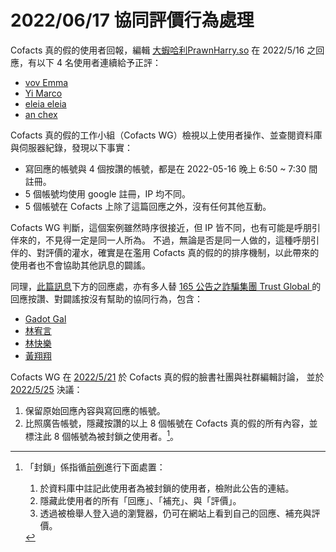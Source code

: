 # 2022/06/17 協同評價行為處理

Cofacts 真的假的使用者回報，編輯 [大蝦哈利PrawnHarry.so](https://cofacts.github.io/community-builder/#/editorworks?type=0&day=365&userId=kkZ6zIABLBWbhK-vg-b5&showAll=1) 在 2022/5/16 之回應，有以下 4 名使用者連續給予正評：

- [vov Emma](https://cofacts.github.io/community-builder/#/editorworks?type=1&day=365&userId=rEaLzIABLBWbhK-vrubm&showAll=1)
- [Yi Marco](https://cofacts.github.io/community-builder/#/editorworks?type=1&day=365&userId=z0aczIABLBWbhK-vOebJ&showAll=1)
- [eleia eleia](https://cofacts.github.io/community-builder/#/editorworks?type=1&day=365&userId=mkZ_zIABLBWbhK-vg-bY&showAll=1)
- [an chex](https://cofacts.github.io/community-builder/#/editorworks?type=1&day=365&userId=nUaAzIABLBWbhK-vguZx&showAll=1)

Cofacts 真的假的工作小組（Cofacts WG）檢視以上使用者操作、並查閱資料庫與伺服器紀錄，發現以下事實：

- 寫回應的帳號與 4 個按讚的帳號，都是在 2022-05-16 晚上 6:50 ~ 7:30 間註冊。
- 5 個帳號均使用 google 註冊，IP 均不同。
- 5 個帳號在 Cofacts 上除了這篇回應之外，沒有任何其他互動。

Cofacts WG 判斷，這個案例雖然時序很接近，但 IP 皆不同，也有可能是呼朋引伴來的，不見得一定是同一人所為。
不過，無論是否是同一人做的，這種呼朋引伴的、對評價的灌水，確實是在濫用 Cofacts 真的假的的排序機制，以此帶來的使用者也不會協助其他訊息的闢謠。

同理，[此篇訊息](https://cofacts.tw/article/35s3oqkdq8qys)下方的回應處，亦有多人替 [165 公告之詐騙集團 Trust Global ](https://cofacts.tw/reply/xSVsoH4BvUvLpBdgqBH1)的回應按讚、對闢謠按沒有幫助的協同行為，包含：

- [Gadot Gal](https://cofacts.github.io/community-builder/#/editorworks?type=1&day=365&userId=FENCRHsBgBgcuemXbg95)
- [林宥言](https://cofacts.github.io/community-builder/#/editorworks?type=1&day=365&userId=lcKkEnwBucwAqrbaCMLX)
- [林快樂](https://cofacts.github.io/community-builder/#/editorworks?type=1&day=365&userId=NUNuMnsBgBgcuemXIgGW)
- [黃翔翔](https://cofacts.github.io/community-builder/#/editorworks?type=1&day=365&userId=QcLRGHwBucwAqrbaP8Zp)

Cofacts WG 在 [2022/5/21](https://www.facebook.com/groups/cofacts/posts/3280462345518905/?__cft__[0]=AZWPA2VpbNTpu_qV_KXq0KflsFqcX6io1iATu2f_Rmgc2l34Ven9gJsf84WGPndN65c1zeSQAnbP8PziOh4XYurpOpndGShWpXA5uZ2mCUZbOr_8OkpI5m2QYcBVvYsXco8&__tn__=%2CO%2CP-R) 於 Cofacts 真的假的臉書社團與社群編輯討論，
並於 [2022/5/25](https://g0v.hackmd.io/3_jgVd9vQreCsgADOdF25w#Moderation-discussion) 決議：

1. 保留原始回應內容與寫回應的帳號。
2. 比照廣告帳號，隱藏按讚的以上 8 個帳號在 Cofacts 真的假的所有內容，並標注此 8 個帳號為被封鎖之使用者。[^block]。

[^block]: 
    「封鎖」係指循[前例](https://github.com/cofacts/takedowns/blob/master/2021/1125-2nd-spam.md)進行下面處置：
    1. 於資料庫中註記此使用者為被封鎖的使用者，檢附此公告的連結。
    2. 隱藏此使用者的所有「回應」、「補充」、與「評價」。
    3. 透過被檢舉人登入過的瀏覽器，仍可在網站上看到自己的回應、補充與評價。

